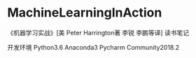 # MachineLearningInAction
《机器学习实战》[美 Peter Harrington著 李锐 李鹏等译] 读书笔记

开发环境 Python3.6 Anaconda3 Pycharm Community2018.2

